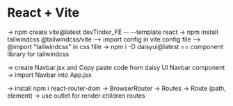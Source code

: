 # React + Vite
-> npm create vite@latest devTinder_FE -- --template react 
-> npm install tailwindcss @tailwindcss/vite 
   --> import config in vite.config file 
   --> @import "tailwindcss" in css fille 
-> npm i -D daisyui@latest == component library for tailwindcss 

-> create Navbar.jsx and Copy paste code from daisy UI Navbar component 
-> import Navbar into App.jsx 

-> install npm i react-router-dom
  -> BrowserRouter -> Routes -> Route (path, element)
  -> use outlet for render children routes 
